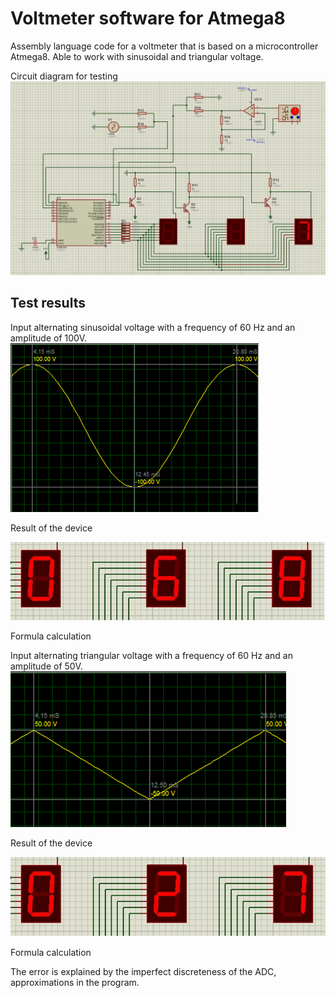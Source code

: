 # Voltmeter software for Atmega8
Assembly language code for a voltmeter that is based on a microcontroller Atmega8.
Able to work with sinusoidal and triangular voltage.

Circuit diagram for testing
![](https://github.com/CyrilBonGamin/Voltmeter/blob/master/circuit.png)

## Test results
Input alternating sinusoidal voltage with a frequency of 60 Hz and an amplitude of 100V.
![](https://github.com/CyrilBonGamin/Voltmeter/blob/master/voltage%20sin.png)

Result of the device

![](https://github.com/CyrilBonGamin/Voltmeter/blob/master/result%20sin.png)

Formula calculation

Input alternating triangular voltage with a frequency of 60 Hz and an amplitude of 50V.
![](https://github.com/CyrilBonGamin/Voltmeter/blob/master/voltage.png)

Result of the device

![](https://github.com/CyrilBonGamin/Voltmeter/blob/master/result.png)

Formula calculation


The error is explained by the imperfect discreteness of the ADC, approximations in the program.

